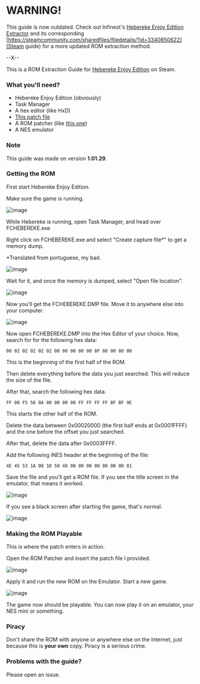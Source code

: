 # WARNING!

 This guide is now outdated. Check out Infinest's [Hebereke Enjoy Edition Extractor](https://github.com/Infinest/Hebereke_Enjoy_Edition_Extractor/) and its corresponding [https://steamcommunity.com/sharedfiles/filedetails/?id=3340850622](Steam guide) for a more updated ROM extraction method.

 --X--

This is a ROM Extraction Guide for [Hebereke Enjoy Edition](https://store.steampowered.com/app/2869000/HEBEREKE_Enjoy_Edition/) on Steam.

### What you'll need?
- Hebereke Enjoy Edition (obviously)
- Task Manager
- A hex editor (like HxD)
- [This patch file](https://github.com/GuiMiTomo/HeberekeROMExtactionGuide/releases/tag/hebereke-patch)
- A ROM patcher (like [this one](https://www.marcrobledo.com/RomPatcher.js/))
- A NES emulator

### Note
This guide was made on version **1.01.29**.

### Getting the ROM
First start Hebereke Enjoy Edition.

Make sure the game is running.

![image](https://github.com/GuiMiTomo/HeberekeROMExtactionGuide/assets/76497419/88dae2bf-f7f3-4bc3-b7cb-5cbe639445b1)

While Hebereke is running, open Task Manager, and head over FCHEBEREKE.exe

Right click on FCHEBEREKE.exe and select "Create capture file*" to get a memory dump.

*Translated from portuguese, my bad.

![image](https://github.com/GuiMiTomo/HeberekeROMExtactionGuide/assets/76497419/a4f47ea4-8441-4cd2-8d37-8988256366a2)

Wait for it, and once the memory is dumped, select "Open file location".

![image](https://github.com/GuiMiTomo/HeberekeROMExtactionGuide/assets/76497419/67f841df-a226-4a8f-afb6-243075d634ad)

Now you'll get the FCHEBEREKE.DMP file. Move it to anywhere else into your computer.

![image](https://github.com/GuiMiTomo/HeberekeROMExtactionGuide/assets/76497419/de993474-16e4-4c0e-a71f-8351ef25d665)

Now open FCHEBEREKE.DMP into the Hex Editor of your choice. Now, search for for the following hex data:
```
00 02 02 02 02 02 00 00 00 00 00 8F 80 00 80 00
```
This is the beginning of the first half of the ROM.

Then delete everything before the data you just searched. This will reduce the size of the file.

After that, search the following hex data.
```
FF 00 F5 56 0A 08 00 00 00 FF FF FF FF BF BF 9E
```
This starts the other half of the ROM.

Delete the data between 0x00020000 (the first half ends at 0x0001FFFF) and the one before the offset you just searched.

After that, delete the data after 0x0003FFFF.

Add the following iNES header at the beginning of the file:
```
4E 45 53 1A 08 10 50 48 00 00 00 00 00 00 00 01
```

Save the file and you'll get a ROM file. If you see the title screen in the emulator, that means it worked.

![image](https://github.com/GuiMiTomo/HeberekeROMExtactionGuide/assets/76497419/07e7da9a-0deb-4b4f-a8b8-7fc773a9a1ba)

If you see a black screen after starting the game, that's normal.

![image](https://github.com/GuiMiTomo/HeberekeROMExtactionGuide/assets/76497419/99519657-4a84-41e6-ae8e-bf559cfa2621)

### Making the ROM Playable

This is where the patch enters in action.

Open the ROM Patcher and insert the patch file I provided.

![image](https://github.com/GuiMiTomo/HeberekeROMExtactionGuide/assets/76497419/3eaa700b-813a-40b3-b869-f485b995b1f9)

Apply it and run the new ROM on the Emulator. Start a new game.

![image](https://github.com/GuiMiTomo/HeberekeROMExtactionGuide/assets/76497419/dcdc2e97-6f27-475e-af3d-a0e457b6b220)

The game now should be playable. You can now play it on an emulator, your NES mini or something.

### Piracy

Don't share the ROM with anyone or anywhere else on the Internet, just because this is **your own** copy. Piracy is a serious crime.

### Problems with the guide?

Please open an issue.
